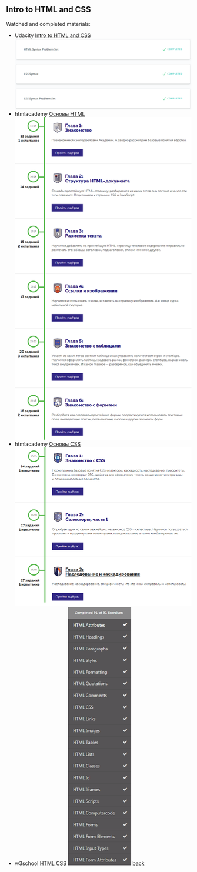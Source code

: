 ## Intro to HTML and CSS
Watched and completed materials:
* Udacity [Intro to HTML and CSS](https://classroom.udacity.com/courses/ud001)
![alt-текст](html_css.png)
* htmlacademy [Основы HTML](https://htmlacademy.ru/courses/basic-html)
![alt-текст](html.png)
* htmlacademy [Основы CSS](https://htmlacademy.ru/courses/basic-css)
![alt-текст](css.png)
* w3school [HTML CSS](https://www.w3schools.com/html/exercise.asp)
![alt-текст](w3school.png)
[back](../README.md)
